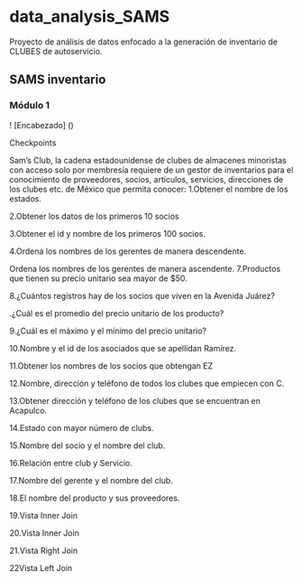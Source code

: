 # data_analysis_SAMS
Proyecto de análisis de datos enfocado a la generación de inventario de CLUBES  de autoservicio. 

## SAMS inventario
### Módulo 1

! [Encabezado] ()

Checkpoints

Sam’s Club, la cadena estadounidense de clubes de almacenes minoristas con acceso solo por membresía requiere de un gestor de inventarios para el conocimiento de proveedores, socios, artículos, servicios, direcciones de los clubes etc. de México que permita conocer: 1.Obtener el nombre de los estados.

2.Obtener los datos de los primeros 10 socios

3.Obtener el id y nombre de los primeros 100 socios.

4.Ordena los nombres de los gerentes de manera descendente.

Ordena los nombres de los gerentes de manera ascendente.
7.Productos que tienen su precio unitario sea mayor de $50.

8.¿Cuántos registros hay de los socios que viven en la Avenida Juárez?

.¿Cuál es el promedio del precio unitario de los producto?

9.¿Cuál es el máximo y el mínimo del precio unitario?

10.Nombre y el id de los asociados que se apellidan Ramírez.

11.Obtener los nombres de los socios que obtengan EZ

12.Nombre, dirección y teléfono de todos los clubes que empiecen con C.

13.Obtener dirección y teléfono de los clubes que se encuentran en Acapulco.

 14.Estado con mayor número de clubs.

 15.Nombre del socio y el nombre del club.

 16.Relación entre club y Servicio.

 17.Nombre del gerente y el nombre del club.

 18.El nombre del producto y sus proveedores.

19.Vista Inner Join

20.Vista Inner Join

21.Vista Right Join

22Vista Left Join
